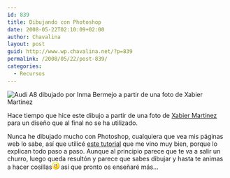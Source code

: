 ```yaml
---
id: 839
title: Dibujando con Photoshop
date: 2008-05-22T02:10:09+02:00
author: Chavalina
layout: post
guid: http://www.wp.chavalina.net/?p=839
permalink: /2008/05/22/post-839/
categories:
  - Recursos
---
```

<p class="imgcentro">
  <img src="http://chavalina.net/imagenes/fotos/vectorizados-audi.jpg" alt="Audi A8 dibujado por Inma Bermejo a partir de una foto de Xabier Martinez" />
</p>

Hace tiempo que hice este dibujo a partir de una foto de <a href="http://www.flickr.com/photos/xabier-martinez/" target="_blank">Xabier Martínez</a> para un diseño que al final no se ha utilizado.

Nunca he dibujado mucho con Photoshop, cualquiera que vea mis páginas web lo sabe, así que utilicé <a href="http://me-myself.deviantart.com/art/Vector-in-Photoshop-7-CS2-21925847" target="_blank">este tutorial</a> que me vino muy bien, porque lo explican todo paso a paso. Aunque al principio parece que te va a salir un churro, luego queda resultón y parece que sabes dibujar y hasta te animas a hacer cosillas![emo](/imagenes/emoticonos/sonrisa.gif) así que pronto os enseñaré más…